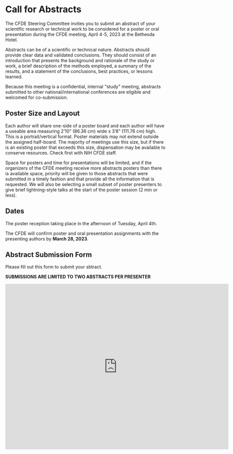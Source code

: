 # Call for Abstracts

The CFDE Steering Committee invites you to submit an abstract of your scientific research or technical work to be considered for a poster or oral presentation during the CFDE meeting, April 4-5, 2023 at the Bethesda Hotel.


Abstracts can be of a scientific or technical nature. Abstracts should provide clear data and validated conclusions. They should consist of an introduction that presents the background and rationale of the study or work, a brief description of the methods employed, a summary of the results, and a statement of the conclusions, best practices, or lessons learned.

Because this meeting is a confidential, internal "study" meeting, abstracts submitted to other national/international conferences are eligible and welcomed for co-submission. 

## Poster Size and Layout

Each author will share one-side of a poster board and each author will have a useable area measuring 2’10” (86.36 cm) wide x 3’8” (111.76 cm) high. This is a portrait/vertical format. Poster materials may not extend outside the assigned half-board. The majority of meetings use this size, but if there is an existing poster that exceeds this size, dispensation may be available to conserve resources. Check first with NIH CFDE staff.

Space for posters and time for presentations will be limited, and if the organizers of the CFDE meeting receive more abstracts posters than there is available space, priority will be given to those abstracts that were submitted in a timely fashion and that provide all the information that is requested. We will also be selecting a small subset of poster presenters to give brief lightning-style talks at the start of the poster session (2 min or less).

## Dates

The poster reception taking place in the afternoon of Tuesday, April 4th. 

The CFDE will confirm poster and oral presentation assignments with the presenting authors by **March 28, 2023**.

## Abstract Submission Form

Please fill out this form to submit your sbtract.

**SUBMISSIONS ARE LIMITED TO TWO ABSTRACTS PER PRESENTER**

<iframe src="https://docs.google.com/forms/d/1mvw9IcnI-jjtLzU2IzSAFqvHdudlA3xPxjbIpgWZ4MM/viewform?embedded=true" width="700" height="520" frameborder="0" marginheight="0" marginwidth="0">Loading…</iframe>

